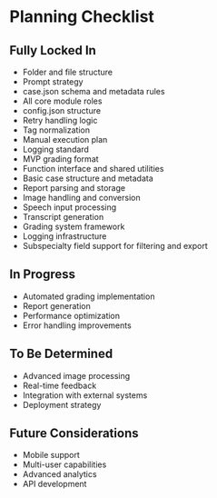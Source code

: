 # Planning Checklist

## Fully Locked In

- Folder and file structure
- Prompt strategy
- case.json schema and metadata rules
- All core module roles
- config.json structure
- Retry handling logic
- Tag normalization
- Manual execution plan
- Logging standard
- MVP grading format
- Function interface and shared utilities
- Basic case structure and metadata
- Report parsing and storage
- Image handling and conversion
- Speech input processing
- Transcript generation
- Grading system framework
- Logging infrastructure
- Subspecialty field support for filtering and export

## In Progress
- Automated grading implementation
- Report generation
- Performance optimization
- Error handling improvements

## To Be Determined
- Advanced image processing
- Real-time feedback
- Integration with external systems
- Deployment strategy

## Future Considerations
- Mobile support
- Multi-user capabilities
- Advanced analytics
- API development
